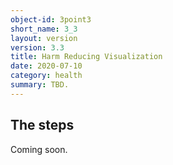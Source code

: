 ```yaml
---
object-id: 3point3
short_name: 3_3
layout: version
version: 3.3
title: Harm Reducing Visualization
date: 2020-07-10
category: health
summary: TBD.
---
```

## The steps
Coming soon.

&nbsp;
